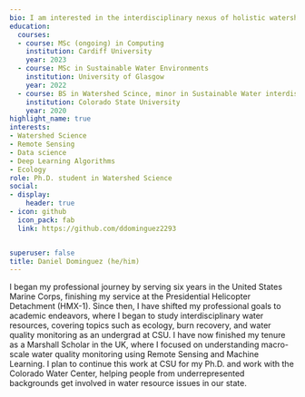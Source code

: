 ```yaml
---
bio: I am interested in the interdisciplinary nexus of holistic watershed monitoring practices.  
education:
  courses:
  - course: MSc (ongoing) in Computing
    institution: Cardiff University
    year: 2023
  - course: MSc in Sustainable Water Environments
    institution: University of Glasgow
    year: 2022
  - course: BS in Watershed Scince, minor in Sustainable Water interdisciplinary studies, minor in Global Environmental Sustainability 
    institution: Colorado State University
    year: 2020
highlight_name: true
interests:
- Watershed Science
- Remote Sensing
- Data science
- Deep Learning Algorithms
- Ecology
role: Ph.D. student in Watershed Science
social:
- display:
    header: true
- icon: github
  icon_pack: fab
  link: https://github.com/ddominguez2293


superuser: false
title: Daniel Dominguez (he/him)
---
```


I began my professional journey by serving six years in the United States Marine Corps, finishing my service at the Presidential Helicopter Detachment (HMX-1). Since then, I have shifted my professional goals to academic endeavors, where I began to study interdisciplinary water resources, covering topics such as ecology, burn recovery, and water quality monitoring as an undergrad at CSU. I have now finished my tenure as a Marshall Scholar in the UK, where I focused on understanding macro-scale water quality monitoring using Remote Sensing and Machine Learning. I plan to continue this work at CSU for my Ph.D. and work with the Colorado Water Center, helping people from underrepresented backgrounds get involved in water resource issues in our state. 
